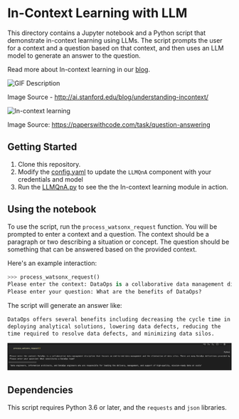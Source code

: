 # In-Context Learning with LLM

This directory contains a Jupyter notebook and a Python script that demonstrate in-context learning using LLMs. The script prompts the user for a context and a question based on that context, and then uses an LLM model to generate an answer to the question.

Read more about In-context learning in our [blog](https://medium.com/towards-generative-ai/understanding-in-context-learning-for-language-models-7086747b8512).

<img src="https://ai.stanford.edu/blog/assets/img/posts/2022-08-01-understanding-incontext/images/image13.gif" alt="GIF Description" width="600" height="400">

Image Source - http://ai.stanford.edu/blog/understanding-incontext/

![In-context learning](https://production-media.paperswithcode.com/thumbnails/task/c9598674-b034-477e-b5ec-a7e324336280.jpg) 

Image Source: https://paperswithcode.com/task/question-answering

## Getting Started

1. Clone this repository.
2. Modify the [config.yaml](../config.yaml) to update the `LLMQnA` component with your credentials and model
3. Run the [LLMQnA.py](./LLMQnA.py) to see the the In-context learning module in action.

## Using the notebook

To use the script, run the `process_watsonx_request` function. You will be prompted to enter a context and a question. The context should be a paragraph or two describing a situation or concept. The question should be something that can be answered based on the provided context.

Here's an example interaction:

```python
>>> process_watsonx_request()
Please enter the context: DataOps is a collaborative data management discipline that focuses on end-to-end data management and the elimination of data silos...
Please enter your question: What are the benefits of DataOps?
```

The script will generate an answer like:

```
DataOps offers several benefits including decreasing the cycle time in deploying analytical solutions, lowering data defects, reducing the time required to resolve data defects, and minimizing data silos.
```

![Example interaction](/4.%20In-context%20learning%20using%20LLM/Screenshot/notebook.png)

## Dependencies

This script requires Python 3.6 or later, and the `requests` and `json` libraries.
